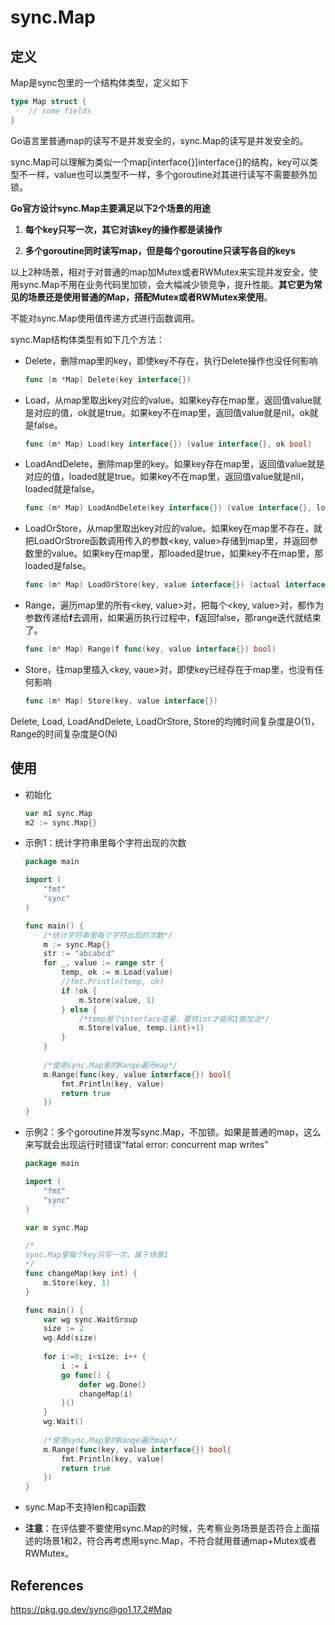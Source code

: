 # sync.Map

## 定义

Map是sync包里的一个结构体类型，定义如下

```go
type Map struct {
    // some fields
}
```

Go语言里普通map的读写不是并发安全的，sync.Map的读写是并发安全的。

sync.Map可以理解为类似一个map[interface{}]interface{}的结构，key可以类型不一样，value也可以类型不一样，多个goroutine对其进行读写不需要额外加锁。

**Go官方设计sync.Map主要满足以下2个场景的用途**

1. **每个key只写一次，其它对该key的操作都是读操作**

2. **多个goroutine同时读写map，但是每个goroutine只读写各自的keys**

以上2种场景，相对于对普通的map加Mutex或者RWMutex来实现并发安全，使用sync.Map不用在业务代码里加锁，会大幅减少锁竞争，提升性能。**其它更为常见的场景还是使用普通的Map，搭配Mutex或者RWMutex来使用**。

不能对sync.Map使用值传递方式进行函数调用。

sync.Map结构体类型有如下几个方法：

* Delete，删除map里的key，即使key不存在，执行Delete操作也没任何影响

  ```go
  func (m *Map) Delete(key interface{})
  ```

* Load，从map里取出key对应的value。如果key存在map里，返回值value就是对应的值，ok就是true。如果key不在map里，返回值value就是nil，ok就是false。

  ```go
  func (m* Map) Load(key interface{}) (value interface{}, ok bool)
  ```

* LoadAndDelete，删除map里的key。如果key存在map里，返回值value就是对应的值，loaded就是true。如果key不在map里，返回值value就是nil，loaded就是false。

  ```go
  func (m* Map) LoadAndDelete(key interface{}) (value interface{}, loaded bool)
  ```

* LoadOrStore，从map里取出key对应的value。如果key在map里不存在，就把LoadOrStrore函数调用传入的参数<key, value>存储到map里，并返回参数里的value。如果key在map里，那loaded是true，如果key不在map里，那loaded是false。

  ```go
  func (m* Map) LoadOrStore(key, value interface{}) (actual interface{}, loaded bool)
  ```

* Range，遍历map里的所有<key, value>对，把每个<key, value>对，都作为参数传递给**f**去调用，如果遍历执行过程中，**f**返回false，那range迭代就结束了。

  ```go
  func (m* Map) Range(f func(key, value interface{}) bool)
  ```

* Store，往map里插入<key, vaue>对，即使key已经存在于map里，也没有任何影响

  ```go
  func (m* Map) Store(key, value interface{})
  ```

Delete, Load, LoadAndDelete, LoadOrStore, Store的均摊时间复杂度是O(1)，Range的时间复杂度是O(N)

## 使用

* 初始化

  ```go
  var m1 sync.Map
  m2 := sync.Map{}
  ```

  

* 示例1：统计字符串里每个字符出现的次数

  ```go
  package main
  
  import (
      "fmt"
      "sync"
  )
  
  func main() {
      /*统计字符串里每个字符出现的次数*/
      m := sync.Map{}
      str := "abcabcd"
      for _, value := range str {
          temp, ok := m.Load(value)
          //fmt.Println(temp, ok)
          if !ok {
              m.Store(value, 1)
          } else {
              /*temp是个interface变量，要转int才能和1做加法*/
              m.Store(value, temp.(int)+1)
          }
      }
      
      /*使用sync.Map里的Range遍历map*/
      m.Range(func(key, value interface{}) bool{
          fmt.Println(key, value)
          return true
      })
  }
  ```

* 示例2：多个goroutine并发写sync.Map，不加锁。如果是普通的map，这么来写就会出现运行时错误“fatal error: concurrent map writes”

  ```go
  package main
  
  import (
      "fmt"
      "sync"
  )
  
  var m sync.Map
  
  /*
  sync.Map里每个key只写一次，属于场景1
  */
  func changeMap(key int) {
      m.Store(key, 1)
  }
  
  func main() {
      var wg sync.WaitGroup
      size := 2
      wg.Add(size)
      
      for i:=0; i<size; i++ {
          i := i
          go func() {
              defer wg.Done()
              changeMap(i)
          }()
      }
      wg.Wait()
      
      /*使用sync.Map里的Range遍历map*/
      m.Range(func(key, value interface{}) bool{
          fmt.Println(key, value)
          return true
      })
  }
  ```

* sync.Map不支持len和cap函数

* **注意**：在评估要不要使用sync.Map的时候，先考察业务场景是否符合上面描述的场景1和2，符合再考虑用sync.Map，不符合就用普通map+Mutex或者RWMutex。

## References

https://pkg.go.dev/sync@go1.17.2#Map

